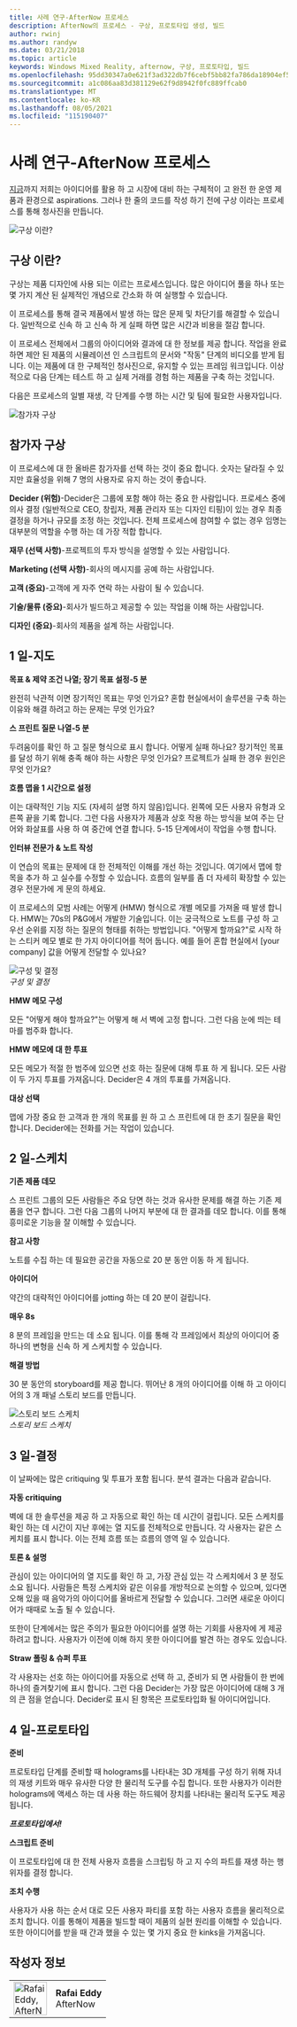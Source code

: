 ```yaml
---
title: 사례 연구-AfterNow 프로세스
description: AfterNow의 프로세스 - 구상, 프로토타입 생성, 빌드
author: rwinj
ms.author: randyw
ms.date: 03/21/2018
ms.topic: article
keywords: Windows Mixed Reality, afternow, 구상, 프로토타입, 빌드
ms.openlocfilehash: 95dd30347a0e621f3ad322db7f6cebf5bb82fa786da18904ef595e0477aedcc2
ms.sourcegitcommit: a1c086aa83d381129e62f9d8942f0fc889ffcab0
ms.translationtype: MT
ms.contentlocale: ko-KR
ms.lasthandoff: 08/05/2021
ms.locfileid: "115190407"
---
```

# <a name="case-study---afternows-process"></a>사례 연구-AfterNow 프로세스

[지금](https://www.afternow.io/)까지 저희는 아이디어를 활용 하 고 시장에 대비 하는 구체적이 고 완전 한 운영 제품과 환경으로 aspirations. 그러나 한 줄의 코드를 작성 하기 전에 구상 이라는 프로세스를 통해 청사진을 만듭니다.

![구상 이란?](images/whatisenvisioning-640px.png)

## <a name="what-is-envisioning"></a>구상 이란?

구상는 제품 디자인에 사용 되는 이르는 프로세스입니다. 많은 아이디어 풀을 하나 또는 몇 가지 계산 된 실제적인 개념으로 간소화 하 여 실행할 수 있습니다.

이 프로세스를 통해 결국 제품에서 발생 하는 많은 문제 및 차단기를 해결할 수 있습니다. 일반적으로 신속 하 고 신속 하 게 실패 하면 많은 시간과 비용을 절감 합니다.

이 프로세스 전체에서 그룹의 아이디어와 결과에 대 한 정보를 제공 합니다. 작업을 완료 하면 제안 된 제품의 시뮬레이션 인 스크립트의 문서와 "작동" 단계의 비디오를 받게 됩니다. 이는 제품에 대 한 구체적인 청사진으로, 유지할 수 있는 프레임 워크입니다. 이상적으로 다음 단계는 테스트 하 고 실제 거래를 경험 하는 제품을 구축 하는 것입니다.

다음은 프로세스의 일별 재생, 각 단계를 수행 하는 시간 및 팀에 필요한 사용자입니다.

![참가자 구상](images/envisioning-participants-640px.png)

## <a name="envisioning-participants"></a>참가자 구상

이 프로세스에 대 한 올바른 참가자를 선택 하는 것이 중요 합니다. 숫자는 달라질 수 있지만 효율성을 위해 7 명의 사용자로 유지 하는 것이 좋습니다.

**Decider (위험)**-Decider은 그룹에 포함 해야 하는 중요 한 사람입니다. 프로세스 중에 의사 결정 (일반적으로 CEO, 창립자, 제품 관리자 또는 디자인 티핑)이 있는 경우 최종 결정을 하거나 규모를 조정 하는 것입니다. 전체 프로세스에 참여할 수 없는 경우 임명는 대부분의 역할을 수행 하는 데 가장 적합 합니다.

**재무 (선택 사항)**-프로젝트의 투자 방식을 설명할 수 있는 사람입니다.

**Marketing (선택 사항)**-회사의 메시지를 공예 하는 사람입니다.

**고객 (중요)**-고객에 게 자주 연락 하는 사람이 될 수 있습니다.

**기술/물류 (중요)**-회사가 빌드하고 제공할 수 있는 작업을 이해 하는 사람입니다.

**디자인 (중요)**-회사의 제품을 설계 하는 사람입니다.

## <a name="day-1---map"></a>1 일-지도

**목표 & 제약 조건 나열; 장기 목표 설정-5 분**

완전히 낙관적 이면 장기적인 목표는 무엇 인가요? 혼합 현실에서이 솔루션을 구축 하는 이유와 해결 하려고 하는 문제는 무엇 인가요?

**스 프린트 질문 나열-5 분**

두려움이를 확인 하 고 질문 형식으로 표시 합니다. 어떻게 실패 하나요? 장기적인 목표를 달성 하기 위해 충족 해야 하는 사항은 무엇 인가요? 프로젝트가 실패 한 경우 원인은 무엇 인가요?

**흐름 맵을 1 시간으로 설정**

이는 대략적인 기능 지도 (자세히 설명 하지 않음)입니다. 왼쪽에 모든 사용자 유형과 오른쪽 끝을 기록 합니다. 그런 다음 사용자가 제품과 상호 작용 하는 방식을 보여 주는 단어와 화살표를 사용 하 여 중간에 연결 합니다. 5-15 단계에서이 작업을 수행 합니다.

**인터뷰 전문가 & 노트 작성**

이 연습의 목표는 문제에 대 한 전체적인 이해를 개선 하는 것입니다. 여기에서 맵에 항목을 추가 하 고 실수를 수정할 수 있습니다. 흐름의 일부를 좀 더 자세히 확장할 수 있는 경우 전문가에 게 문의 하세요.

이 프로세스의 모범 사례는 어떻게 (HMW) 형식으로 개별 메모를 가져올 때 발생 합니다. HMW는 70s의 P&G에서 개발한 기술입니다. 이는 궁극적으로 노트를 구성 하 고 우선 순위를 지정 하는 질문의 형태를 취하는 방법입니다. "어떻게 할까요?"로 시작 하는 스티커 메모 별로 한 가지 아이디어를 적어 둡니다. 예를 들어 혼합 현실에서 [your company] 값을 어떻게 전달할 수 있나요?

![구성 및 결정](images/organize-and-decide-640px.png)<br>
*구성 및 결정*

**HMW 메모 구성**

모든 "어떻게 해야 할까요?"는 어떻게 해 서 벽에 고정 합니다. 그런 다음 눈에 띄는 테마를 범주화 합니다.

**HMW 메모에 대 한 투표**

모든 메모가 적절 한 범주에 있으면 선호 하는 질문에 대해 투표 하 게 됩니다. 모든 사람이 두 가지 투표를 가져옵니다. Decider은 4 개의 투표를 가져옵니다.

**대상 선택**

맵에 가장 중요 한 고객과 한 개의 목표를 원 하 고 스 프린트에 대 한 초기 질문을 확인 합니다. Decider에는 전화를 거는 작업이 있습니다.

## <a name="day-2---sketch"></a>2 일-스케치

**기존 제품 데모**

스 프린트 그룹의 모든 사람들은 주요 당면 하는 것과 유사한 문제를 해결 하는 기존 제품을 연구 합니다. 그런 다음 그룹의 나머지 부분에 대 한 결과를 데모 합니다. 이를 통해 흥미로운 기능을 잘 이해할 수 있습니다.

**참고 사항**

노트를 수집 하는 데 필요한 공간을 자동으로 20 분 동안 이동 하 게 됩니다.

**아이디어**

약간의 대략적인 아이디어를 jotting 하는 데 20 분이 걸립니다.

**매우 8s**

8 분의 프레임을 만드는 데 소요 됩니다. 이를 통해 각 프레임에서 최상의 아이디어 중 하나의 변형을 신속 하 게 스케치할 수 있습니다.

**해결 방법**

30 분 동안의 storyboard를 제공 합니다. 뛰어난 8 개의 아이디어를 이해 하 고 아이디어의 3 개 패널 스토리 보드를 만듭니다.

![스토리 보드 스케치](images/sketching-storyboards-640px.png)<br>
*스토리 보드 스케치*

## <a name="day-3---decide"></a>3 일-결정

이 날짜에는 많은 critiquing 및 투표가 포함 됩니다. 분석 결과는 다음과 같습니다.

**자동 critiquing**

벽에 대 한 솔루션을 제공 하 고 자동으로 확인 하는 데 시간이 걸립니다. 모든 스케치를 확인 하는 데 시간이 지난 후에는 열 지도를 전체적으로 만듭니다. 각 사용자는 같은 스케치를 표시 합니다. 이는 전체 흐름 또는 흐름의 영역 일 수 있습니다.

**토론 & 설명**

관심이 있는 아이디어의 열 지도를 확인 하 고, 가장 관심 있는 각 스케치에서 3 분 정도 소요 됩니다. 사람들은 특정 스케치와 같은 이유를 개방적으로 논의할 수 있으며, 있다면 오해 있을 때 음악가의 아이디어를 올바르게 전달할 수 있습니다. 그러면 새로운 아이디어가 때때로 노출 될 수 있습니다.

또한이 단계에서는 많은 주의가 필요한 아이디어를 설명 하는 기회를 사용자에 게 제공 하려고 합니다. 사용자가 이전에 이해 하지 못한 아이디어를 발견 하는 경우도 있습니다.

**Straw 폴링 & 슈퍼 투표**

각 사용자는 선호 하는 아이디어를 자동으로 선택 하 고, 준비가 되 면 사람들이 한 번에 하나의 즐겨찾기에 표시 합니다. 그런 다음 Decider는 가장 많은 아이디어에 대해 3 개의 큰 점을 얻습니다. Decider로 표시 된 항목은 프로토타입화 될 아이디어입니다.

## <a name="day-4---prototype"></a>4 일-프로토타입

**준비**

프로토타입 단계를 준비할 때 holograms를 나타내는 3D 개체를 구성 하기 위해 자녀의 재생 키트와 매우 유사한 다양 한 물리적 도구를 수집 합니다. 또한 사용자가 이러한 holograms에 액세스 하는 데 사용 하는 하드웨어 장치를 나타내는 물리적 도구도 제공 됩니다.

***프로토타입에서!***

**스크립트 준비**

이 프로토타입에 대 한 전체 사용자 흐름을 스크립팅 하 고 지 수의 파트를 재생 하는 행위자를 결정 합니다.

**조치 수행**

사용자가 사용 하는 순서 대로 모든 사용자 파티를 포함 하는 사용자 흐름을 물리적으로 조치 합니다. 이를 통해이 제품을 빌드할 때이 제품의 실현 원리를 이해할 수 있습니다. 또한 아이디어를 받을 때 간과 했을 수 있는 몇 가지 중요 한 kinks을 가져옵니다.

## <a name="about-the-author"></a>작성자 정보

<table style="border-collapse:collapse">
<tr>
<td style="border:0" width="60"><img alt="Rafai Eddy, AfterNow" width="60" height="60" src="images/kurohyo1-60px.png"></td>
<td style="border:0"><b>Rafai Eddy</b><br>AfterNow</td>
</tr>
</table>
